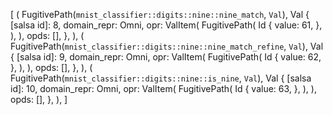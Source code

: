 [
    (
        FugitivePath(`mnist_classifier::digits::nine::nine_match`, `Val`),
        Val {
            [salsa id]: 8,
            domain_repr: Omni,
            opr: ValItem(
                FugitivePath(
                    Id {
                        value: 61,
                    },
                ),
            ),
            opds: [],
        },
    ),
    (
        FugitivePath(`mnist_classifier::digits::nine::nine_match_refine`, `Val`),
        Val {
            [salsa id]: 9,
            domain_repr: Omni,
            opr: ValItem(
                FugitivePath(
                    Id {
                        value: 62,
                    },
                ),
            ),
            opds: [],
        },
    ),
    (
        FugitivePath(`mnist_classifier::digits::nine::is_nine`, `Val`),
        Val {
            [salsa id]: 10,
            domain_repr: Omni,
            opr: ValItem(
                FugitivePath(
                    Id {
                        value: 63,
                    },
                ),
            ),
            opds: [],
        },
    ),
]